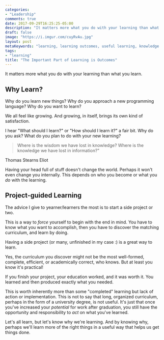 ```yaml
---
categories:
- "Leadership"
comments: true
date: 2017-09-29T16:25:25-05:00
description: "It matters more what you do with your learning than what you learn."
draft: false
image: "https://i.imgur.com/cuyRvAu.jpg"
layout: post
metaKeywords: "learning, learning outcomes, useful learning, knowledge leads to action"
tags:
- "learning"
title: "The Important Part of Learning is Outcomes"
---
```


It matters more what you do with your learning than what you learn.

<!--more-->

## Why Learn?

Why do you learn new things?  Why do you approach a new programming language?  Why do you want to learn?

We all feel like growing.  And growing, in itself, brings its own kind of satisfaction.  

I hear "What should I learn?" or "How should I learn it?" a fair bit.  Why do you ask?  What do you plan to do with your new learning?

> Where is the wisdom we have lost in knowledge?
> Where is the knowledge we have lost in information?"

Thomas Stearns Eliot

Having your head full of stuff doesn't change the world.  Perhaps it won't even change you internally.  This depends on who you become or what you _do_ with the learning.

## Project-guided Learning

The advice I give to yearner/learners the most is to start a side project or two.  

This is a way to _force_ yourself to begin with the end in mind.  You have to know what you want to accomplish, then you have to  discover the matching curriculum, and learn by doing.

Having a side project (or many, unfinished in my case :) is a great way to learn.

Yes, the curriculum you discover might not be the most well-formed, complete, efficient, or academically correct, who knows.  But at least you know it's practical!  

If you finish your project, your education worked, and it was worth it.  You learned and then produced exactly what you needed.  

This is worth inherently more than some "completed" learning but lack of action or implementation.  This is not to say that long, organized curriculum, perhaps in the form of a university degree, is not useful.  It's just that once you've increased your _potential_ for work after graduation, you still have the opportunity and responsibility to _act_ on what you've learned.  

Let's all learn, but let's know why we're learning.  And by knowing why, perhaps we'll learn more of the right things in a useful way that helps us get things done.
